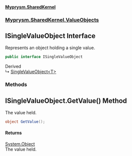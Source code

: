 #### [Myprysm.SharedKernel](index.md 'index')
### [Myprysm.SharedKernel.ValueObjects](index.md#Myprysm_SharedKernel_ValueObjects 'Myprysm.SharedKernel.ValueObjects')
## ISingleValueObject Interface
Represents an object holding a single value.  
```csharp
public interface ISingleValueObject
```

Derived  
&#8627; [SingleValueObject&lt;T&gt;](Myprysm_SharedKernel_ValueObjects_SingleValueObject_T_.md 'Myprysm.SharedKernel.ValueObjects.SingleValueObject&lt;T&gt;')  
### Methods
<a name='Myprysm_SharedKernel_ValueObjects_ISingleValueObject_GetValue()'></a>
## ISingleValueObject.GetValue() Method
The value held.  
```csharp
object GetValue();
```
#### Returns
[System.Object](https://docs.microsoft.com/en-us/dotnet/api/System.Object 'System.Object')  
The value held.
  
